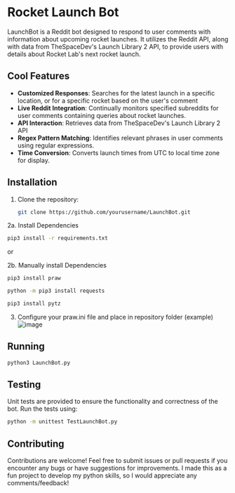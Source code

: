 # Rocket Launch Bot

LaunchBot is a Reddit bot designed to respond to user comments with information about upcoming rocket launches. It utilizes the Reddit API, along with data from TheSpaceDev's Launch Library 2 API, to provide users with details about Rocket Lab's next rocket launch.

## Cool Features
- **Customized Responses**: Searches for the latest launch in a specific location, or for a specific rocket based on the user's comment
- **Live Reddit Integration**: Continually monitors specified subreddits for user comments containing queries about rocket launches.
- **API Interaction**: Retrieves data from TheSpaceDev's Launch Library 2 API
- **Regex Pattern Matching**: Identifies relevant phrases in user comments using regular expressions.
- **Time Conversion**: Converts launch times from UTC to local time zone for display.

## Installation

1. Clone the repository:

   ```bash
   git clone https://github.com/yourusername/LaunchBot.git

2a. Install Dependencies
  ```bash
  pip3 install -r requirements.txt
  ```

or

2b. Manually install Dependencies
  ```bash
  pip3 install praw
  ```

  ```bash
  python -m pip3 install requests
  ```

  ```bash
  pip3 install pytz
 ```

3. Configure your praw.ini file and place in repository folder (example)
![image](https://github.com/HugoBlair/LaunchBot/assets/118417835/bf46beaf-0460-4d8c-b51b-2e9e76d4c47f)

## Running

  ```bash
  python3 LaunchBot.py
  ```

## Testing

Unit tests are provided to ensure the functionality and correctness of the bot. Run the tests using:

  ```bash
  python -m unittest TestLaunchBot.py
  ```

## Contributing

Contributions are welcome! Feel free to submit issues or pull requests if you encounter any bugs or have suggestions for improvements.
I made this as a fun project to develop my python skills, so I would appreciate any comments/feedback!
